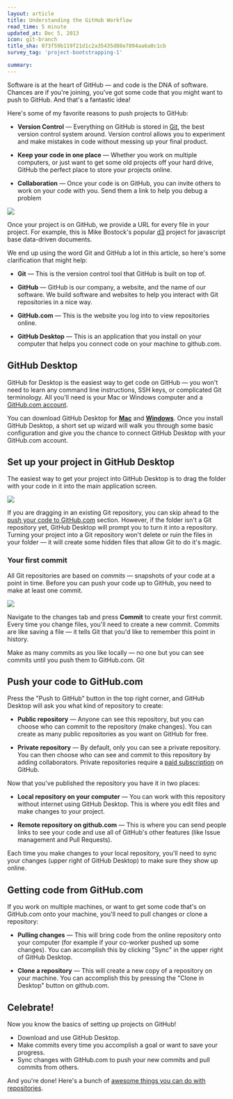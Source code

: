 ```yaml
---
layout: article
title: Understanding the GitHub Workflow
read_time: 5 minute
updated_at: Dec 5, 2013
icon: git-branch
title_sha: 073f59b119f21d1c2a35435d08e7894aa6a0c1cb
survey_tag: 'project-bootstrapping-1'

summary:
---
```

<a id="intro" title="Intro" class="toc-item"></a>
Software is at the heart of GitHub — and code is the DNA of software. Chances are if you're joining, you've got some code that you might want to push to GitHub. And that's a fantastic idea!

Here's some of my favorite reasons to push projects to GitHub:

* **Version Control** — Everything on GitHub is stored in <a href="http://git-scm.com" target="_blank">Git</a>, the best version control system around. Version control allows you to  experiment and make mistakes in code without messing up your final product.

* **Keep your code in one place** — Whether you work on multiple computers, or just want to get some old projects off your hard drive, GitHub the perfect place to store your projects online.

* **Collaboration** — Once your code is on GitHub, you can invite others to work on your code with you. Send them a link to help you debug a problem

![](http://cl.ly/image/242S260f012S/Image%202013-11-05%20at%202.03.09%20PM.png)

Once your project is on GitHub, we provide a URL for every file in your project. For example, this is Mike Bostock's popular <a href="https://github.com/mbostock/d3" target="_blank">d3</a> project for javascript base data-driven documents.

We end up using the word Git and GitHub a lot in this article, so here's some clarification that might help:

* **Git** — This is the version control tool that GitHub is built on top of.

* **GitHub** — GitHub is our company, a website, and the name of our software. We build software and websites to help you interact with Git repositories in a nice way.

* **GitHub.com** — This is the website you log into to view repositories online.

* **GitHub Desktop** — This is an application that you install on your computer that helps you connect code on your machine to github.com.

<a id="desktop" title="GitHub Desktop" class="toc-item"></a>
## GitHub Desktop

GitHub for Desktop is the easiest way to get code on GitHub — you won't need to learn any command line instructions, SSH keys, or complicated Git terminology. All you'll need is your Mac or Windows computer and a <a href="https://github.com/join" target="_blank">GitHub.com account</a>.

You can download GitHub Desktop for <strong><a href="http://mac.github.com" target="_blank">Mac</a></strong> and <strong><a href="http://windows.github.com" target="_blank">Windows</a></strong>. Once you install GitHub Desktop, a short set up wizard will walk you through some basic configuration and give you the chance to connect GitHub Desktop with your GitHub.com account.

<a id="setup" title="Set up your project" class="toc-item"></a>
## Set up your project in GitHub Desktop

The easiest way to get your project into GitHub Desktop is to drag the folder with your code in it into the main application screen.

![](http://cl.ly/image/3H2Q3p2Y3q0s/Image%202013-11-05%20at%202.56.56%20PM.png)

If you are dragging in an existing Git repository, you can skip ahead to the [push your code to GitHub.com](#pushit) section. However, if the folder isn't a Git repository yet, GitHub Desktop will prompt you to turn it into a repository. Turning your project into a Git repository won't delete or ruin the files in your folder — it will create some hidden files that allow Git to do it's magic.

### Your first commit

All Git repositories are based on *commits* — snapshots of your code at a point in time. Before you can push your code up to GitHub, you need to make at least one commit.

![](http://cl.ly/image/0b353m1V0T3T/Image%202013-11-05%20at%203.11.16%20PM.png)

Navigate to the changes tab and press **Commit** to create your first commit. Every time you change files, you'll need to create a new commit. Commits are like saving a file — it tells Git that you'd like to remember this point in history.

Make as many commits as you like locally — no one but you can see commits until you push them to GitHub.com. Git

<a id="pushit" title="Push your code" class="toc-item"></a>
## Push your code to GitHub.com

Press the "Push to GitHub" button in the top right corner, and GitHub Desktop will ask you what kind of repository to create:

* **Public repository**  — Anyone can see this repository, but you can choose who can commit to the repository (make changes). You can create as many public repositories as you want on GitHub for free.

* **Private repository** — By default, only you can see a private repository. You can then choose who can see and commit to this repository by adding collaborators. Private repositories require a <a href="https://github.com/settings/billing" target="_blank">paid subscription</a> on GitHub.

Now that you've published the repository you have it in two places:

* **Local repository on your computer** — You can work with this repository without internet using GitHub Desktop. This is where you edit files and make changes to your project.

* **Remote repository on github.com** — This is where you can send people links to see your code and use all of GitHub's other features (like Issue management and Pull Requests).

Each time you make changes to your local repository, you'll need to sync your changes (upper right of GitHub Desktop) to make sure they show up online.

<a id="pullit" title="Pulling code" class="toc-item"></a>
## Getting code from GitHub.com

If you work on multiple machines, or want to get some code that's on GitHub.com onto your machine, you'll need to pull changes or clone a repository:

* **Pulling changes** — This will bring code from the online repository onto your computer (for example if your co-worker pushed up some changes). You can accomplish this by clicking "Sync" in the upper right of GitHub Desktop.

* **Clone a repository** — This will create a new copy of a repository on your machine. You can accomplish this by pressing the "Clone in Desktop" button on github.com.

<a id="celebrate" title="Celebrate!" class="toc-item"></a>
## Celebrate!

Now you know the basics of setting up projects on GitHub!

* Download and use GitHub Desktop.
* Make commits every time you accomplish a goal or want to save your progress.
* Sync changes with GitHub.com to push your new commits and pull commits from others.

And you're done! Here's a bunch of <a href="https://github.com/features" target="_blank">awesome things you can do with repositories</a>.
